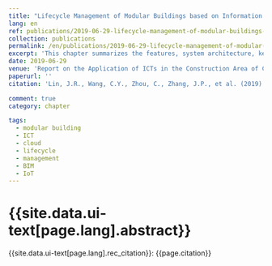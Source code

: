 ```yaml
---
title: "Lifecycle Management of Modular Buildings based on Information and communication Technologies"
lang: en
ref: publications/2019-06-29-lifecycle-management-of-modular-buildings-based-on-ICT
collection: publications
permalink: /en/publications/2019-06-29-lifecycle-management-of-modular-buildings-based-on-ICT
excerpt: 'This chapter summarizes the features, system architecture, key technologies, and applications of cloud platform for the lifecycle management of modular buildings'
date: 2019-06-29
venue: 'Report on the Application of ICTs in the Construction Area of China: Developments and Applications in Modular Construction'
paperurl: ''
citation: 'Lin, J.R., Wang, C.Y., Zhou, C., Zhang, J.P., et al. (2019). &quot;Lifecycle Management of Modular Buildings based on Information and communication Technologies&quot; <i>Report on the Application of ICTs in the Construction Area of China: Developments and Applications in Modular Construction</i>. 287-320. China Electric Power Press. Beijing, China.'

comment: true
category: chapter

tags: 
  - modular building
  - ICT
  - cloud
  - lifecycle
  - management
  - BIM
  - IoT
---
```



{{site.data.ui-text[page.lang].abstract}}
====



{{site.data.ui-text[page.lang].rec_citation}}: {{page.citation}}